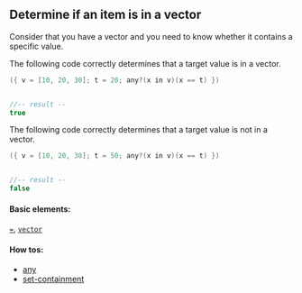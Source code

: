 <!---
  This markdown file was generated. Do not edit.
  -->

## Determine if an item is in a vector

Consider that you have a vector and you need to know whether it contains a specific value.

The following code correctly determines that a target value is in a vector.

```java
({ v = [10, 20, 30]; t = 20; any?(x in v)(x == t) })


//-- result --
true
```

The following code correctly determines that a target value is not in a vector.

```java
({ v = [10, 20, 30]; t = 50; any?(x in v)(x == t) })


//-- result --
false
```

#### Basic elements:

[`=`](../jadeite-basic-syntax-reference.md#=), [`vector`](../jadeite-basic-syntax-reference.md#vector)

#### How tos:

* [any](../how-to/any.md)
* [set-containment](../how-to/set-containment.md)


